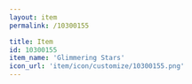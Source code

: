 ```yaml
---
layout: item
permalink: /10300155

title: Item
id: 10300155
item_name: 'Glimmering Stars'
icon_url: 'item/icon/customize/10300155.png'
---
```

